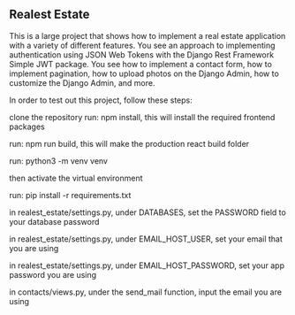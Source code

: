 Realest Estate
-----------------------------
This is a large project that shows how to implement a real estate application with a variety of different features. You see an approach to implementing authentication using JSON Web Tokens with the Django Rest Framework Simple JWT package. You see how to implement a contact form, how to implement pagination, how to upload photos on the Django Admin, how to customize the Django Admin, and more.

In order to test out this project, follow these steps:

clone the repository
  run: npm install, this will install the required frontend packages
  
  run: npm run build, this will make the production react build folder
  
  run: python3 -m venv venv
  
  then activate the virtual environment
  
  run: pip install -r requirements.txt
  
  in realest_estate/settings.py, under DATABASES, set the PASSWORD field to your database password
  
  in realest_estate/settings.py, under EMAIL_HOST_USER, set your email that you are using
  
  in realest_estate/settings.py, under EMAIL_HOST_PASSWORD, set your app password you are using
  
  in contacts/views.py, under the send_mail function, input the email you are using
